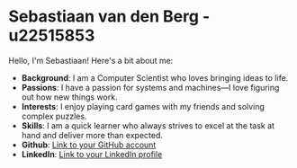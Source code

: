 # Sebastiaan van den Berg - u22515853

Hello, I'm Sebastiaan! Here's a bit about me:

- **Background**: I am a Computer Scientist who loves bringing ideas to life.
- **Passions**: I have a passion for systems and machines—I love figuring out how new things work.
- **Interests**: I enjoy playing card games with my friends and solving complex puzzles.
- **Skills**: I am a quick learner who always strives to excel at the task at hand and deliver more than expected.
- **Github**: [Link to your GitHub account](https://github.com/yourusername)
- **LinkedIn**: [Link to your LinkedIn profile](https://www.linkedin.com/in/yourprofile)
